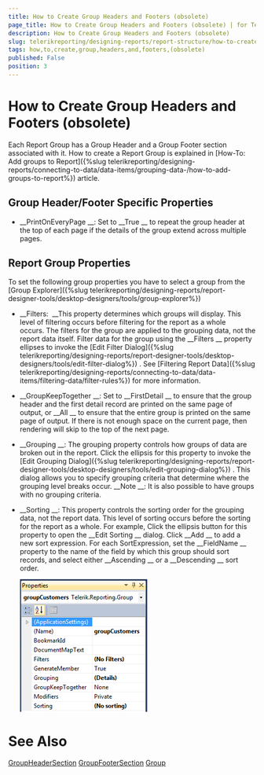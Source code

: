 ```yaml
---
title: How to Create Group Headers and Footers (obsolete)
page_title: How to Create Group Headers and Footers (obsolete) | for Telerik Reporting Documentation
description: How to Create Group Headers and Footers (obsolete)
slug: telerikreporting/designing-reports/report-structure/how-to-create-group-headers-and-footers-(obsolete)
tags: how,to,create,group,headers,and,footers,(obsolete)
published: False
position: 3
---
```


# How to Create Group Headers and Footers (obsolete)



Each Report Group has a Group Header and a Group Footer section associated with it. How to create a Report Group is explained in 
[How-To: Add groups to Report]({%slug telerikreporting/designing-reports/connecting-to-data/data-items/grouping-data-/how-to-add-groups-to-report%})
 article.


## Group Header/Footer Specific Properties

* __PrintOnEveryPage
__: Set to 
__True
__ to repeat the group header at the top of each page if the details of the group extend across multiple pages.
				


## Report Group Properties

To set the following group properties you have to select a group from the 
[Group Explorer]({%slug telerikreporting/designing-reports/report-designer-tools/desktop-designers/tools/group-explorer%})


* __Filters: 
__This property determines which groups will display. This level of filtering occurs before filtering for the report as a whole occurs. The filters for the group are applied to the grouping data, not the report data itself. Filter data for the group using the 
__Filters
__ property ellipses to invoke the 
[Edit Filter Dialog]({%slug telerikreporting/designing-reports/report-designer-tools/desktop-designers/tools/edit-filter-dialog%})
. See 
[Filtering Report Data]({%slug telerikreporting/designing-reports/connecting-to-data/data-items/filtering-data/filter-rules%})
 for more information.
			


* __GroupKeepTogether
__: Set to 
__FirstDetail
__ to ensure that the group header and the first detail record are printed on the same page of output, or 
__All
__ to ensure that the entire group is printed on the same page of output. If there is not enough space on the current page, then rendering will skip to the top of the next page.
			


* __Grouping
__: The grouping property controls how groups of data are broken out in the report. Click the ellipsis for this property to invoke the 
[Edit Grouping Dialog]({%slug telerikreporting/designing-reports/report-designer-tools/desktop-designers/tools/edit-grouping-dialog%})
. This dialog allows you to specify grouping criteria that determine where the grouping level breaks occur. 
__Note
__: It is also possible to have groups with no grouping criteria.


* __Sorting
__: This property controls the sorting order for the grouping data, not the report data. This level of sorting occurs before the sorting for the report as a whole. For example, Click the ellipsis button for this property to open the 
__Edit Sorting
__ dialog. Click 
__Add
__ to add a new sort expression. For each SortExpression, set the 
__FieldName
__ property to the name of the field by which this group should sort records, and select either 
__Ascending
__ or a 
__Descending
__ sort order.
			
  
  ![](images/groupProperties.png) 
      


# See Also
[GroupHeaderSection](/reporting/api/Telerik.Reporting.GroupHeaderSection)
[GroupFooterSection](/reporting/api/Telerik.Reporting.GroupFooterSection)
[Group](/reporting/api/Telerik.Reporting.Group)

